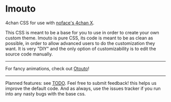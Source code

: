 Imouto
======

4chan CSS for use with [noface's 4chan X](http://ihavenoface.github.io/4chan-x/).


This CSS is meant to be a base for you to use in order to create your own custom theme.
Imouto is pure CSS, its code is meant to be as clean as possible, in order to allow advanced users to do the customization they want. 
It is very "DIY" and the only option of customizability is to edit the source code manually.
***
For fancy animations, check out [Otouto](https://github.com/SkyCorp/Otouto)!
***
Planned features: see [TODO](https://github.com/SkyCorp/Imouto/blob/master/TODO).
Feel free to submit feedback! this helps us improve the default code.
And as always, use the issues tracker if you run into any nasty bugs with the base css.
